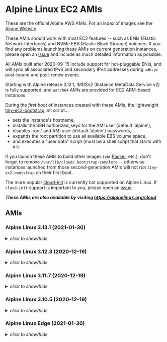 # Alpine Linux EC2 AMIs

These are the official Alpine AWS AMIs. For an index of images see the
[Alpine Website](https://alpinelinux.org/cloud/).

These AMIs should work with most EC2 features -- such as ENIs (Elastic Network
Interfaces) and NVMe EBS (Elastic Block Storage) volumes.  If you find any
problems launching these AMIs on current generation instances, please open an
[issue](https://github.com/mcrute/alpine-ec2-ami/issues) and include as much
detailed information as possible.

All AMIs built after 2020-09-15 include support for hot-pluggable ENIs, and will
sync all associated IPv6 and secondary IPv4 addresses during `udhcpc` post-bound
and post-renew events.

Starting with Alpine release 3.12.1, IMDSv2 (Instance MetaData Service v2) is
fully supported, and `aarch64` AMIs are provided for EC2 ARM-based instances.

During the *first boot* of instances created with these AMIs, the lightweight
[tiny-ec2-bootstrap](https://github.com/mcrute/tiny-ec2-bootstrap) init
script...
- sets the instance's hostname,
- installs the SSH authorized_keys for the AMI user (default 'alpine'),
- disables 'root' and AMI user (default 'alpine') passwords,
- expands the root partition to use all available EBS volume space,
- and executes a "user data" script (must be a shell script that starts with `#!`)

If you launch these AMIs to build other images (via [Packer](https://packer.io),
etc.), don't forget to remove `/var/lib/cloud/.bootstrap-complete` -- otherwise
instances launched from those second-generation AMIs will not run
`tiny-ec2-bootstrap` on their first boot.

The more popular [cloud-init](https://cloudinit.readthedocs.io/en/latest/) is
currently not supported on Alpine Linux.  If `cloud-init` support is important
to you, please open an [issue](https://github.com/mcrute/alpine-ec2-ami/issues).

***These AMIs are also available by visiting https://alpinelinux.org/cloud***

## AMIs

### Alpine Linux 3.13.1 (2021-01-30)
<details><summary><i>click to show/hide</i></summary><p>

| Region | alpine-ami-3.13.1-aarch64-r0 | alpine-ami-3.13.1-x86_64-r0 |
| ------ | --- | --- |
| af-south-1 | [ami-01ab6a756d0408d33](https://af-south-1.console.aws.amazon.com/ec2/home#Images:visibility=public-images;imageId=ami-01ab6a756d0408d33) ([launch](https://af-south-1.console.aws.amazon.com/ec2/home#launchAmi=ami-01ab6a756d0408d33)) | [ami-032b9b04f6ed1dc55](https://af-south-1.console.aws.amazon.com/ec2/home#Images:visibility=public-images;imageId=ami-032b9b04f6ed1dc55) ([launch](https://af-south-1.console.aws.amazon.com/ec2/home#launchAmi=ami-032b9b04f6ed1dc55)) |
| ap-east-1 | [ami-0e83973ccf9bfb82e](https://ap-east-1.console.aws.amazon.com/ec2/home#Images:visibility=public-images;imageId=ami-0e83973ccf9bfb82e) ([launch](https://ap-east-1.console.aws.amazon.com/ec2/home#launchAmi=ami-0e83973ccf9bfb82e)) | [ami-0eba760f357cf49cb](https://ap-east-1.console.aws.amazon.com/ec2/home#Images:visibility=public-images;imageId=ami-0eba760f357cf49cb) ([launch](https://ap-east-1.console.aws.amazon.com/ec2/home#launchAmi=ami-0eba760f357cf49cb)) |
| ap-northeast-1 | [ami-02042788e53a138a8](https://ap-northeast-1.console.aws.amazon.com/ec2/home#Images:visibility=public-images;imageId=ami-02042788e53a138a8) ([launch](https://ap-northeast-1.console.aws.amazon.com/ec2/home#launchAmi=ami-02042788e53a138a8)) | [ami-0c73a01e0a1e4dc5f](https://ap-northeast-1.console.aws.amazon.com/ec2/home#Images:visibility=public-images;imageId=ami-0c73a01e0a1e4dc5f) ([launch](https://ap-northeast-1.console.aws.amazon.com/ec2/home#launchAmi=ami-0c73a01e0a1e4dc5f)) |
| ap-northeast-2 | [ami-061152a5ffbdb1bba](https://ap-northeast-2.console.aws.amazon.com/ec2/home#Images:visibility=public-images;imageId=ami-061152a5ffbdb1bba) ([launch](https://ap-northeast-2.console.aws.amazon.com/ec2/home#launchAmi=ami-061152a5ffbdb1bba)) | [ami-0d7e9c9da66b0212c](https://ap-northeast-2.console.aws.amazon.com/ec2/home#Images:visibility=public-images;imageId=ami-0d7e9c9da66b0212c) ([launch](https://ap-northeast-2.console.aws.amazon.com/ec2/home#launchAmi=ami-0d7e9c9da66b0212c)) |
| ap-south-1 | [ami-079f494c27df9b22b](https://ap-south-1.console.aws.amazon.com/ec2/home#Images:visibility=public-images;imageId=ami-079f494c27df9b22b) ([launch](https://ap-south-1.console.aws.amazon.com/ec2/home#launchAmi=ami-079f494c27df9b22b)) | [ami-02af8b12bd1a7f528](https://ap-south-1.console.aws.amazon.com/ec2/home#Images:visibility=public-images;imageId=ami-02af8b12bd1a7f528) ([launch](https://ap-south-1.console.aws.amazon.com/ec2/home#launchAmi=ami-02af8b12bd1a7f528)) |
| ap-southeast-1 | [ami-05f62fb6ee08c4514](https://ap-southeast-1.console.aws.amazon.com/ec2/home#Images:visibility=public-images;imageId=ami-05f62fb6ee08c4514) ([launch](https://ap-southeast-1.console.aws.amazon.com/ec2/home#launchAmi=ami-05f62fb6ee08c4514)) | [ami-049ce80d284d85785](https://ap-southeast-1.console.aws.amazon.com/ec2/home#Images:visibility=public-images;imageId=ami-049ce80d284d85785) ([launch](https://ap-southeast-1.console.aws.amazon.com/ec2/home#launchAmi=ami-049ce80d284d85785)) |
| ap-southeast-2 | [ami-087f8254a00a973ae](https://ap-southeast-2.console.aws.amazon.com/ec2/home#Images:visibility=public-images;imageId=ami-087f8254a00a973ae) ([launch](https://ap-southeast-2.console.aws.amazon.com/ec2/home#launchAmi=ami-087f8254a00a973ae)) | [ami-06bc7f180be7dbb5d](https://ap-southeast-2.console.aws.amazon.com/ec2/home#Images:visibility=public-images;imageId=ami-06bc7f180be7dbb5d) ([launch](https://ap-southeast-2.console.aws.amazon.com/ec2/home#launchAmi=ami-06bc7f180be7dbb5d)) |
| ca-central-1 | [ami-071535ea72bf74f9a](https://ca-central-1.console.aws.amazon.com/ec2/home#Images:visibility=public-images;imageId=ami-071535ea72bf74f9a) ([launch](https://ca-central-1.console.aws.amazon.com/ec2/home#launchAmi=ami-071535ea72bf74f9a)) | [ami-0f14a433479baa552](https://ca-central-1.console.aws.amazon.com/ec2/home#Images:visibility=public-images;imageId=ami-0f14a433479baa552) ([launch](https://ca-central-1.console.aws.amazon.com/ec2/home#launchAmi=ami-0f14a433479baa552)) |
| eu-central-1 | [ami-0f18b001c15c5a435](https://eu-central-1.console.aws.amazon.com/ec2/home#Images:visibility=public-images;imageId=ami-0f18b001c15c5a435) ([launch](https://eu-central-1.console.aws.amazon.com/ec2/home#launchAmi=ami-0f18b001c15c5a435)) | [ami-0fca91b4d2142587c](https://eu-central-1.console.aws.amazon.com/ec2/home#Images:visibility=public-images;imageId=ami-0fca91b4d2142587c) ([launch](https://eu-central-1.console.aws.amazon.com/ec2/home#launchAmi=ami-0fca91b4d2142587c)) |
| eu-north-1 | [ami-0043b5129ae0461fc](https://eu-north-1.console.aws.amazon.com/ec2/home#Images:visibility=public-images;imageId=ami-0043b5129ae0461fc) ([launch](https://eu-north-1.console.aws.amazon.com/ec2/home#launchAmi=ami-0043b5129ae0461fc)) | [ami-08ce059d538f9f14c](https://eu-north-1.console.aws.amazon.com/ec2/home#Images:visibility=public-images;imageId=ami-08ce059d538f9f14c) ([launch](https://eu-north-1.console.aws.amazon.com/ec2/home#launchAmi=ami-08ce059d538f9f14c)) |
| eu-south-1 | [ami-0d6fe31535a21078f](https://eu-south-1.console.aws.amazon.com/ec2/home#Images:visibility=public-images;imageId=ami-0d6fe31535a21078f) ([launch](https://eu-south-1.console.aws.amazon.com/ec2/home#launchAmi=ami-0d6fe31535a21078f)) | [ami-0b892f78616f16676](https://eu-south-1.console.aws.amazon.com/ec2/home#Images:visibility=public-images;imageId=ami-0b892f78616f16676) ([launch](https://eu-south-1.console.aws.amazon.com/ec2/home#launchAmi=ami-0b892f78616f16676)) |
| eu-west-1 | [ami-09e7f2719e86dec49](https://eu-west-1.console.aws.amazon.com/ec2/home#Images:visibility=public-images;imageId=ami-09e7f2719e86dec49) ([launch](https://eu-west-1.console.aws.amazon.com/ec2/home#launchAmi=ami-09e7f2719e86dec49)) | [ami-067316662464af0b0](https://eu-west-1.console.aws.amazon.com/ec2/home#Images:visibility=public-images;imageId=ami-067316662464af0b0) ([launch](https://eu-west-1.console.aws.amazon.com/ec2/home#launchAmi=ami-067316662464af0b0)) |
| eu-west-2 | [ami-0bd019b06c0a54848](https://eu-west-2.console.aws.amazon.com/ec2/home#Images:visibility=public-images;imageId=ami-0bd019b06c0a54848) ([launch](https://eu-west-2.console.aws.amazon.com/ec2/home#launchAmi=ami-0bd019b06c0a54848)) | [ami-0ed088a19fe4ce2bf](https://eu-west-2.console.aws.amazon.com/ec2/home#Images:visibility=public-images;imageId=ami-0ed088a19fe4ce2bf) ([launch](https://eu-west-2.console.aws.amazon.com/ec2/home#launchAmi=ami-0ed088a19fe4ce2bf)) |
| eu-west-3 | [ami-06dff6987a5ae2421](https://eu-west-3.console.aws.amazon.com/ec2/home#Images:visibility=public-images;imageId=ami-06dff6987a5ae2421) ([launch](https://eu-west-3.console.aws.amazon.com/ec2/home#launchAmi=ami-06dff6987a5ae2421)) | [ami-0707bfbaba3d516a7](https://eu-west-3.console.aws.amazon.com/ec2/home#Images:visibility=public-images;imageId=ami-0707bfbaba3d516a7) ([launch](https://eu-west-3.console.aws.amazon.com/ec2/home#launchAmi=ami-0707bfbaba3d516a7)) |
| me-south-1 | [ami-0cbc8b60bcdc562a3](https://me-south-1.console.aws.amazon.com/ec2/home#Images:visibility=public-images;imageId=ami-0cbc8b60bcdc562a3) ([launch](https://me-south-1.console.aws.amazon.com/ec2/home#launchAmi=ami-0cbc8b60bcdc562a3)) | [ami-08b0c93d76bf80c57](https://me-south-1.console.aws.amazon.com/ec2/home#Images:visibility=public-images;imageId=ami-08b0c93d76bf80c57) ([launch](https://me-south-1.console.aws.amazon.com/ec2/home#launchAmi=ami-08b0c93d76bf80c57)) |
| sa-east-1 | [ami-07710c710c595ae10](https://sa-east-1.console.aws.amazon.com/ec2/home#Images:visibility=public-images;imageId=ami-07710c710c595ae10) ([launch](https://sa-east-1.console.aws.amazon.com/ec2/home#launchAmi=ami-07710c710c595ae10)) | [ami-03dfdfee51c668577](https://sa-east-1.console.aws.amazon.com/ec2/home#Images:visibility=public-images;imageId=ami-03dfdfee51c668577) ([launch](https://sa-east-1.console.aws.amazon.com/ec2/home#launchAmi=ami-03dfdfee51c668577)) |
| us-east-1 | [ami-010d3cd2fdc72e8fb](https://us-east-1.console.aws.amazon.com/ec2/home#Images:visibility=public-images;imageId=ami-010d3cd2fdc72e8fb) ([launch](https://us-east-1.console.aws.amazon.com/ec2/home#launchAmi=ami-010d3cd2fdc72e8fb)) | [ami-01ee36d39b39d22fd](https://us-east-1.console.aws.amazon.com/ec2/home#Images:visibility=public-images;imageId=ami-01ee36d39b39d22fd) ([launch](https://us-east-1.console.aws.amazon.com/ec2/home#launchAmi=ami-01ee36d39b39d22fd)) |
| us-east-2 | [ami-0e563c4df291290a5](https://us-east-2.console.aws.amazon.com/ec2/home#Images:visibility=public-images;imageId=ami-0e563c4df291290a5) ([launch](https://us-east-2.console.aws.amazon.com/ec2/home#launchAmi=ami-0e563c4df291290a5)) | [ami-0662e20e209a75749](https://us-east-2.console.aws.amazon.com/ec2/home#Images:visibility=public-images;imageId=ami-0662e20e209a75749) ([launch](https://us-east-2.console.aws.amazon.com/ec2/home#launchAmi=ami-0662e20e209a75749)) |
| us-west-1 | [ami-064e9f74440f6ebdd](https://us-west-1.console.aws.amazon.com/ec2/home#Images:visibility=public-images;imageId=ami-064e9f74440f6ebdd) ([launch](https://us-west-1.console.aws.amazon.com/ec2/home#launchAmi=ami-064e9f74440f6ebdd)) | [ami-00916d9752b7757ed](https://us-west-1.console.aws.amazon.com/ec2/home#Images:visibility=public-images;imageId=ami-00916d9752b7757ed) ([launch](https://us-west-1.console.aws.amazon.com/ec2/home#launchAmi=ami-00916d9752b7757ed)) |
| us-west-2 | [ami-0d56a416ca044ea5f](https://us-west-2.console.aws.amazon.com/ec2/home#Images:visibility=public-images;imageId=ami-0d56a416ca044ea5f) ([launch](https://us-west-2.console.aws.amazon.com/ec2/home#launchAmi=ami-0d56a416ca044ea5f)) | [ami-088d85fced072a98b](https://us-west-2.console.aws.amazon.com/ec2/home#Images:visibility=public-images;imageId=ami-088d85fced072a98b) ([launch](https://us-west-2.console.aws.amazon.com/ec2/home#launchAmi=ami-088d85fced072a98b)) |

</p></details>

### Alpine Linux 3.12.3 (2020-12-19)
<details><summary><i>click to show/hide</i></summary><p>

| Region | alpine-ami-3.12.3-aarch64-r0 | alpine-ami-3.12.3-x86_64-r0 |
| ------ | --- | --- |
| af-south-1 | [ami-025ddc2e2931d0bf2](https://af-south-1.console.aws.amazon.com/ec2/home#Images:visibility=public-images;imageId=ami-025ddc2e2931d0bf2) ([launch](https://af-south-1.console.aws.amazon.com/ec2/home#launchAmi=ami-025ddc2e2931d0bf2)) | [ami-06d5540221d65ca01](https://af-south-1.console.aws.amazon.com/ec2/home#Images:visibility=public-images;imageId=ami-06d5540221d65ca01) ([launch](https://af-south-1.console.aws.amazon.com/ec2/home#launchAmi=ami-06d5540221d65ca01)) |
| ap-east-1 | [ami-023ba7dde5800c5b5](https://ap-east-1.console.aws.amazon.com/ec2/home#Images:visibility=public-images;imageId=ami-023ba7dde5800c5b5) ([launch](https://ap-east-1.console.aws.amazon.com/ec2/home#launchAmi=ami-023ba7dde5800c5b5)) | [ami-02c576f223356bf34](https://ap-east-1.console.aws.amazon.com/ec2/home#Images:visibility=public-images;imageId=ami-02c576f223356bf34) ([launch](https://ap-east-1.console.aws.amazon.com/ec2/home#launchAmi=ami-02c576f223356bf34)) |
| ap-northeast-1 | [ami-010debbee0fe7fbcb](https://ap-northeast-1.console.aws.amazon.com/ec2/home#Images:visibility=public-images;imageId=ami-010debbee0fe7fbcb) ([launch](https://ap-northeast-1.console.aws.amazon.com/ec2/home#launchAmi=ami-010debbee0fe7fbcb)) | [ami-0250e4a691729357a](https://ap-northeast-1.console.aws.amazon.com/ec2/home#Images:visibility=public-images;imageId=ami-0250e4a691729357a) ([launch](https://ap-northeast-1.console.aws.amazon.com/ec2/home#launchAmi=ami-0250e4a691729357a)) |
| ap-northeast-2 | [ami-09702b3f22e8616c8](https://ap-northeast-2.console.aws.amazon.com/ec2/home#Images:visibility=public-images;imageId=ami-09702b3f22e8616c8) ([launch](https://ap-northeast-2.console.aws.amazon.com/ec2/home#launchAmi=ami-09702b3f22e8616c8)) | [ami-0cfb5eabfb58d5f72](https://ap-northeast-2.console.aws.amazon.com/ec2/home#Images:visibility=public-images;imageId=ami-0cfb5eabfb58d5f72) ([launch](https://ap-northeast-2.console.aws.amazon.com/ec2/home#launchAmi=ami-0cfb5eabfb58d5f72)) |
| ap-south-1 | [ami-00de8b114b35175e6](https://ap-south-1.console.aws.amazon.com/ec2/home#Images:visibility=public-images;imageId=ami-00de8b114b35175e6) ([launch](https://ap-south-1.console.aws.amazon.com/ec2/home#launchAmi=ami-00de8b114b35175e6)) | [ami-023fe0b4c4dc73f8c](https://ap-south-1.console.aws.amazon.com/ec2/home#Images:visibility=public-images;imageId=ami-023fe0b4c4dc73f8c) ([launch](https://ap-south-1.console.aws.amazon.com/ec2/home#launchAmi=ami-023fe0b4c4dc73f8c)) |
| ap-southeast-1 | [ami-0e3ff62bec8a2f949](https://ap-southeast-1.console.aws.amazon.com/ec2/home#Images:visibility=public-images;imageId=ami-0e3ff62bec8a2f949) ([launch](https://ap-southeast-1.console.aws.amazon.com/ec2/home#launchAmi=ami-0e3ff62bec8a2f949)) | [ami-0f06993534aec820f](https://ap-southeast-1.console.aws.amazon.com/ec2/home#Images:visibility=public-images;imageId=ami-0f06993534aec820f) ([launch](https://ap-southeast-1.console.aws.amazon.com/ec2/home#launchAmi=ami-0f06993534aec820f)) |
| ap-southeast-2 | [ami-077f7467876246e89](https://ap-southeast-2.console.aws.amazon.com/ec2/home#Images:visibility=public-images;imageId=ami-077f7467876246e89) ([launch](https://ap-southeast-2.console.aws.amazon.com/ec2/home#launchAmi=ami-077f7467876246e89)) | [ami-0f66203a3a619f732](https://ap-southeast-2.console.aws.amazon.com/ec2/home#Images:visibility=public-images;imageId=ami-0f66203a3a619f732) ([launch](https://ap-southeast-2.console.aws.amazon.com/ec2/home#launchAmi=ami-0f66203a3a619f732)) |
| ca-central-1 | [ami-0a1a8875a6a460565](https://ca-central-1.console.aws.amazon.com/ec2/home#Images:visibility=public-images;imageId=ami-0a1a8875a6a460565) ([launch](https://ca-central-1.console.aws.amazon.com/ec2/home#launchAmi=ami-0a1a8875a6a460565)) | [ami-0a5084eac39a18d31](https://ca-central-1.console.aws.amazon.com/ec2/home#Images:visibility=public-images;imageId=ami-0a5084eac39a18d31) ([launch](https://ca-central-1.console.aws.amazon.com/ec2/home#launchAmi=ami-0a5084eac39a18d31)) |
| eu-central-1 | [ami-00e9dcc013b89ec7b](https://eu-central-1.console.aws.amazon.com/ec2/home#Images:visibility=public-images;imageId=ami-00e9dcc013b89ec7b) ([launch](https://eu-central-1.console.aws.amazon.com/ec2/home#launchAmi=ami-00e9dcc013b89ec7b)) | [ami-06a298dc479cf2a73](https://eu-central-1.console.aws.amazon.com/ec2/home#Images:visibility=public-images;imageId=ami-06a298dc479cf2a73) ([launch](https://eu-central-1.console.aws.amazon.com/ec2/home#launchAmi=ami-06a298dc479cf2a73)) |
| eu-north-1 | [ami-0e3ad874b66b72f5b](https://eu-north-1.console.aws.amazon.com/ec2/home#Images:visibility=public-images;imageId=ami-0e3ad874b66b72f5b) ([launch](https://eu-north-1.console.aws.amazon.com/ec2/home#launchAmi=ami-0e3ad874b66b72f5b)) | [ami-051fcf0312ac02b05](https://eu-north-1.console.aws.amazon.com/ec2/home#Images:visibility=public-images;imageId=ami-051fcf0312ac02b05) ([launch](https://eu-north-1.console.aws.amazon.com/ec2/home#launchAmi=ami-051fcf0312ac02b05)) |
| eu-south-1 | [ami-084274896601da8f5](https://eu-south-1.console.aws.amazon.com/ec2/home#Images:visibility=public-images;imageId=ami-084274896601da8f5) ([launch](https://eu-south-1.console.aws.amazon.com/ec2/home#launchAmi=ami-084274896601da8f5)) | [ami-06b311d896c16a3a2](https://eu-south-1.console.aws.amazon.com/ec2/home#Images:visibility=public-images;imageId=ami-06b311d896c16a3a2) ([launch](https://eu-south-1.console.aws.amazon.com/ec2/home#launchAmi=ami-06b311d896c16a3a2)) |
| eu-west-1 | [ami-055f823d50dc901c0](https://eu-west-1.console.aws.amazon.com/ec2/home#Images:visibility=public-images;imageId=ami-055f823d50dc901c0) ([launch](https://eu-west-1.console.aws.amazon.com/ec2/home#launchAmi=ami-055f823d50dc901c0)) | [ami-0846229ad28aefe20](https://eu-west-1.console.aws.amazon.com/ec2/home#Images:visibility=public-images;imageId=ami-0846229ad28aefe20) ([launch](https://eu-west-1.console.aws.amazon.com/ec2/home#launchAmi=ami-0846229ad28aefe20)) |
| eu-west-2 | [ami-08b76009eb990b44a](https://eu-west-2.console.aws.amazon.com/ec2/home#Images:visibility=public-images;imageId=ami-08b76009eb990b44a) ([launch](https://eu-west-2.console.aws.amazon.com/ec2/home#launchAmi=ami-08b76009eb990b44a)) | [ami-01282190055d34e3e](https://eu-west-2.console.aws.amazon.com/ec2/home#Images:visibility=public-images;imageId=ami-01282190055d34e3e) ([launch](https://eu-west-2.console.aws.amazon.com/ec2/home#launchAmi=ami-01282190055d34e3e)) |
| eu-west-3 | [ami-0d3cfa58b050f7090](https://eu-west-3.console.aws.amazon.com/ec2/home#Images:visibility=public-images;imageId=ami-0d3cfa58b050f7090) ([launch](https://eu-west-3.console.aws.amazon.com/ec2/home#launchAmi=ami-0d3cfa58b050f7090)) | [ami-0fa68ac5365833d75](https://eu-west-3.console.aws.amazon.com/ec2/home#Images:visibility=public-images;imageId=ami-0fa68ac5365833d75) ([launch](https://eu-west-3.console.aws.amazon.com/ec2/home#launchAmi=ami-0fa68ac5365833d75)) |
| me-south-1 | [ami-05a9eaed7e7f67c95](https://me-south-1.console.aws.amazon.com/ec2/home#Images:visibility=public-images;imageId=ami-05a9eaed7e7f67c95) ([launch](https://me-south-1.console.aws.amazon.com/ec2/home#launchAmi=ami-05a9eaed7e7f67c95)) | [ami-0bee0f3b523892c11](https://me-south-1.console.aws.amazon.com/ec2/home#Images:visibility=public-images;imageId=ami-0bee0f3b523892c11) ([launch](https://me-south-1.console.aws.amazon.com/ec2/home#launchAmi=ami-0bee0f3b523892c11)) |
| sa-east-1 | [ami-00890e1d93b0d2750](https://sa-east-1.console.aws.amazon.com/ec2/home#Images:visibility=public-images;imageId=ami-00890e1d93b0d2750) ([launch](https://sa-east-1.console.aws.amazon.com/ec2/home#launchAmi=ami-00890e1d93b0d2750)) | [ami-0af3d5295dfa78f9a](https://sa-east-1.console.aws.amazon.com/ec2/home#Images:visibility=public-images;imageId=ami-0af3d5295dfa78f9a) ([launch](https://sa-east-1.console.aws.amazon.com/ec2/home#launchAmi=ami-0af3d5295dfa78f9a)) |
| us-east-1 | [ami-044f158b810baa6d4](https://us-east-1.console.aws.amazon.com/ec2/home#Images:visibility=public-images;imageId=ami-044f158b810baa6d4) ([launch](https://us-east-1.console.aws.amazon.com/ec2/home#launchAmi=ami-044f158b810baa6d4)) | [ami-098a996634a88542f](https://us-east-1.console.aws.amazon.com/ec2/home#Images:visibility=public-images;imageId=ami-098a996634a88542f) ([launch](https://us-east-1.console.aws.amazon.com/ec2/home#launchAmi=ami-098a996634a88542f)) |
| us-east-2 | [ami-0973e3c7bc90a4801](https://us-east-2.console.aws.amazon.com/ec2/home#Images:visibility=public-images;imageId=ami-0973e3c7bc90a4801) ([launch](https://us-east-2.console.aws.amazon.com/ec2/home#launchAmi=ami-0973e3c7bc90a4801)) | [ami-07012d290ef9c028e](https://us-east-2.console.aws.amazon.com/ec2/home#Images:visibility=public-images;imageId=ami-07012d290ef9c028e) ([launch](https://us-east-2.console.aws.amazon.com/ec2/home#launchAmi=ami-07012d290ef9c028e)) |
| us-west-1 | [ami-01834462564dfb367](https://us-west-1.console.aws.amazon.com/ec2/home#Images:visibility=public-images;imageId=ami-01834462564dfb367) ([launch](https://us-west-1.console.aws.amazon.com/ec2/home#launchAmi=ami-01834462564dfb367)) | [ami-0570d3bcb39152bb8](https://us-west-1.console.aws.amazon.com/ec2/home#Images:visibility=public-images;imageId=ami-0570d3bcb39152bb8) ([launch](https://us-west-1.console.aws.amazon.com/ec2/home#launchAmi=ami-0570d3bcb39152bb8)) |
| us-west-2 | [ami-0bedcc0226437e2e0](https://us-west-2.console.aws.amazon.com/ec2/home#Images:visibility=public-images;imageId=ami-0bedcc0226437e2e0) ([launch](https://us-west-2.console.aws.amazon.com/ec2/home#launchAmi=ami-0bedcc0226437e2e0)) | [ami-009f13dc01dec6a56](https://us-west-2.console.aws.amazon.com/ec2/home#Images:visibility=public-images;imageId=ami-009f13dc01dec6a56) ([launch](https://us-west-2.console.aws.amazon.com/ec2/home#launchAmi=ami-009f13dc01dec6a56)) |

</p></details>

### Alpine Linux 3.11.7 (2020-12-19)
<details><summary><i>click to show/hide</i></summary><p>

| Region | alpine-ami-3.11.7-x86_64-r0 |
| ------ | --- |
| af-south-1 | [ami-05cf48a10f6002168](https://af-south-1.console.aws.amazon.com/ec2/home#Images:visibility=public-images;imageId=ami-05cf48a10f6002168) ([launch](https://af-south-1.console.aws.amazon.com/ec2/home#launchAmi=ami-05cf48a10f6002168)) |
| ap-east-1 | [ami-096def05737bb9fa5](https://ap-east-1.console.aws.amazon.com/ec2/home#Images:visibility=public-images;imageId=ami-096def05737bb9fa5) ([launch](https://ap-east-1.console.aws.amazon.com/ec2/home#launchAmi=ami-096def05737bb9fa5)) |
| ap-northeast-1 | [ami-0dc80e3c7e0aedb4e](https://ap-northeast-1.console.aws.amazon.com/ec2/home#Images:visibility=public-images;imageId=ami-0dc80e3c7e0aedb4e) ([launch](https://ap-northeast-1.console.aws.amazon.com/ec2/home#launchAmi=ami-0dc80e3c7e0aedb4e)) |
| ap-northeast-2 | [ami-09346dc8fc008c9f3](https://ap-northeast-2.console.aws.amazon.com/ec2/home#Images:visibility=public-images;imageId=ami-09346dc8fc008c9f3) ([launch](https://ap-northeast-2.console.aws.amazon.com/ec2/home#launchAmi=ami-09346dc8fc008c9f3)) |
| ap-south-1 | [ami-050c579c7459a48c2](https://ap-south-1.console.aws.amazon.com/ec2/home#Images:visibility=public-images;imageId=ami-050c579c7459a48c2) ([launch](https://ap-south-1.console.aws.amazon.com/ec2/home#launchAmi=ami-050c579c7459a48c2)) |
| ap-southeast-1 | [ami-02d1e1bf59cca56f6](https://ap-southeast-1.console.aws.amazon.com/ec2/home#Images:visibility=public-images;imageId=ami-02d1e1bf59cca56f6) ([launch](https://ap-southeast-1.console.aws.amazon.com/ec2/home#launchAmi=ami-02d1e1bf59cca56f6)) |
| ap-southeast-2 | [ami-055e9bb961d28d69d](https://ap-southeast-2.console.aws.amazon.com/ec2/home#Images:visibility=public-images;imageId=ami-055e9bb961d28d69d) ([launch](https://ap-southeast-2.console.aws.amazon.com/ec2/home#launchAmi=ami-055e9bb961d28d69d)) |
| ca-central-1 | [ami-0af7eccbeacce0f05](https://ca-central-1.console.aws.amazon.com/ec2/home#Images:visibility=public-images;imageId=ami-0af7eccbeacce0f05) ([launch](https://ca-central-1.console.aws.amazon.com/ec2/home#launchAmi=ami-0af7eccbeacce0f05)) |
| eu-central-1 | [ami-05794ddba50a9a744](https://eu-central-1.console.aws.amazon.com/ec2/home#Images:visibility=public-images;imageId=ami-05794ddba50a9a744) ([launch](https://eu-central-1.console.aws.amazon.com/ec2/home#launchAmi=ami-05794ddba50a9a744)) |
| eu-north-1 | [ami-05b0683850b38c6d5](https://eu-north-1.console.aws.amazon.com/ec2/home#Images:visibility=public-images;imageId=ami-05b0683850b38c6d5) ([launch](https://eu-north-1.console.aws.amazon.com/ec2/home#launchAmi=ami-05b0683850b38c6d5)) |
| eu-south-1 | [ami-0642f11c989872666](https://eu-south-1.console.aws.amazon.com/ec2/home#Images:visibility=public-images;imageId=ami-0642f11c989872666) ([launch](https://eu-south-1.console.aws.amazon.com/ec2/home#launchAmi=ami-0642f11c989872666)) |
| eu-west-1 | [ami-0956524d21583a27a](https://eu-west-1.console.aws.amazon.com/ec2/home#Images:visibility=public-images;imageId=ami-0956524d21583a27a) ([launch](https://eu-west-1.console.aws.amazon.com/ec2/home#launchAmi=ami-0956524d21583a27a)) |
| eu-west-2 | [ami-07e738b263969a042](https://eu-west-2.console.aws.amazon.com/ec2/home#Images:visibility=public-images;imageId=ami-07e738b263969a042) ([launch](https://eu-west-2.console.aws.amazon.com/ec2/home#launchAmi=ami-07e738b263969a042)) |
| eu-west-3 | [ami-07e0f0262ff7b7da9](https://eu-west-3.console.aws.amazon.com/ec2/home#Images:visibility=public-images;imageId=ami-07e0f0262ff7b7da9) ([launch](https://eu-west-3.console.aws.amazon.com/ec2/home#launchAmi=ami-07e0f0262ff7b7da9)) |
| me-south-1 | [ami-0d033bc51aa9fc3c6](https://me-south-1.console.aws.amazon.com/ec2/home#Images:visibility=public-images;imageId=ami-0d033bc51aa9fc3c6) ([launch](https://me-south-1.console.aws.amazon.com/ec2/home#launchAmi=ami-0d033bc51aa9fc3c6)) |
| sa-east-1 | [ami-07ec4797792079c72](https://sa-east-1.console.aws.amazon.com/ec2/home#Images:visibility=public-images;imageId=ami-07ec4797792079c72) ([launch](https://sa-east-1.console.aws.amazon.com/ec2/home#launchAmi=ami-07ec4797792079c72)) |
| us-east-1 | [ami-0f5a58345290f20fe](https://us-east-1.console.aws.amazon.com/ec2/home#Images:visibility=public-images;imageId=ami-0f5a58345290f20fe) ([launch](https://us-east-1.console.aws.amazon.com/ec2/home#launchAmi=ami-0f5a58345290f20fe)) |
| us-east-2 | [ami-089db2524f896109e](https://us-east-2.console.aws.amazon.com/ec2/home#Images:visibility=public-images;imageId=ami-089db2524f896109e) ([launch](https://us-east-2.console.aws.amazon.com/ec2/home#launchAmi=ami-089db2524f896109e)) |
| us-west-1 | [ami-0a0564916b7d4a510](https://us-west-1.console.aws.amazon.com/ec2/home#Images:visibility=public-images;imageId=ami-0a0564916b7d4a510) ([launch](https://us-west-1.console.aws.amazon.com/ec2/home#launchAmi=ami-0a0564916b7d4a510)) |
| us-west-2 | [ami-0b9f7e5619a03a0ea](https://us-west-2.console.aws.amazon.com/ec2/home#Images:visibility=public-images;imageId=ami-0b9f7e5619a03a0ea) ([launch](https://us-west-2.console.aws.amazon.com/ec2/home#launchAmi=ami-0b9f7e5619a03a0ea)) |

</p></details>

### Alpine Linux 3.10.5 (2020-12-19)
<details><summary><i>click to show/hide</i></summary><p>

| Region | alpine-ami-3.10.5-x86_64-r1 |
| ------ | --- |
| af-south-1 | [ami-0f04d696b9bb2a043](https://af-south-1.console.aws.amazon.com/ec2/home#Images:visibility=public-images;imageId=ami-0f04d696b9bb2a043) ([launch](https://af-south-1.console.aws.amazon.com/ec2/home#launchAmi=ami-0f04d696b9bb2a043)) |
| ap-east-1 | [ami-0392cbf555ce3a146](https://ap-east-1.console.aws.amazon.com/ec2/home#Images:visibility=public-images;imageId=ami-0392cbf555ce3a146) ([launch](https://ap-east-1.console.aws.amazon.com/ec2/home#launchAmi=ami-0392cbf555ce3a146)) |
| ap-northeast-1 | [ami-095d84c90b5d8aeee](https://ap-northeast-1.console.aws.amazon.com/ec2/home#Images:visibility=public-images;imageId=ami-095d84c90b5d8aeee) ([launch](https://ap-northeast-1.console.aws.amazon.com/ec2/home#launchAmi=ami-095d84c90b5d8aeee)) |
| ap-northeast-2 | [ami-0f6d55079fee59400](https://ap-northeast-2.console.aws.amazon.com/ec2/home#Images:visibility=public-images;imageId=ami-0f6d55079fee59400) ([launch](https://ap-northeast-2.console.aws.amazon.com/ec2/home#launchAmi=ami-0f6d55079fee59400)) |
| ap-south-1 | [ami-07e6e99350bef94dd](https://ap-south-1.console.aws.amazon.com/ec2/home#Images:visibility=public-images;imageId=ami-07e6e99350bef94dd) ([launch](https://ap-south-1.console.aws.amazon.com/ec2/home#launchAmi=ami-07e6e99350bef94dd)) |
| ap-southeast-1 | [ami-0f784485a4589cf66](https://ap-southeast-1.console.aws.amazon.com/ec2/home#Images:visibility=public-images;imageId=ami-0f784485a4589cf66) ([launch](https://ap-southeast-1.console.aws.amazon.com/ec2/home#launchAmi=ami-0f784485a4589cf66)) |
| ap-southeast-2 | [ami-0886f3fffb96b61ba](https://ap-southeast-2.console.aws.amazon.com/ec2/home#Images:visibility=public-images;imageId=ami-0886f3fffb96b61ba) ([launch](https://ap-southeast-2.console.aws.amazon.com/ec2/home#launchAmi=ami-0886f3fffb96b61ba)) |
| ca-central-1 | [ami-078f16db0a269ea93](https://ca-central-1.console.aws.amazon.com/ec2/home#Images:visibility=public-images;imageId=ami-078f16db0a269ea93) ([launch](https://ca-central-1.console.aws.amazon.com/ec2/home#launchAmi=ami-078f16db0a269ea93)) |
| eu-central-1 | [ami-0380ce28ef629d90d](https://eu-central-1.console.aws.amazon.com/ec2/home#Images:visibility=public-images;imageId=ami-0380ce28ef629d90d) ([launch](https://eu-central-1.console.aws.amazon.com/ec2/home#launchAmi=ami-0380ce28ef629d90d)) |
| eu-north-1 | [ami-00b16b9ae0a30f956](https://eu-north-1.console.aws.amazon.com/ec2/home#Images:visibility=public-images;imageId=ami-00b16b9ae0a30f956) ([launch](https://eu-north-1.console.aws.amazon.com/ec2/home#launchAmi=ami-00b16b9ae0a30f956)) |
| eu-south-1 | [ami-0d6b6ed478eac773c](https://eu-south-1.console.aws.amazon.com/ec2/home#Images:visibility=public-images;imageId=ami-0d6b6ed478eac773c) ([launch](https://eu-south-1.console.aws.amazon.com/ec2/home#launchAmi=ami-0d6b6ed478eac773c)) |
| eu-west-1 | [ami-04b775d6fe1735210](https://eu-west-1.console.aws.amazon.com/ec2/home#Images:visibility=public-images;imageId=ami-04b775d6fe1735210) ([launch](https://eu-west-1.console.aws.amazon.com/ec2/home#launchAmi=ami-04b775d6fe1735210)) |
| eu-west-2 | [ami-014e97d83f67eaa97](https://eu-west-2.console.aws.amazon.com/ec2/home#Images:visibility=public-images;imageId=ami-014e97d83f67eaa97) ([launch](https://eu-west-2.console.aws.amazon.com/ec2/home#launchAmi=ami-014e97d83f67eaa97)) |
| eu-west-3 | [ami-0288c23df586bd137](https://eu-west-3.console.aws.amazon.com/ec2/home#Images:visibility=public-images;imageId=ami-0288c23df586bd137) ([launch](https://eu-west-3.console.aws.amazon.com/ec2/home#launchAmi=ami-0288c23df586bd137)) |
| me-south-1 | [ami-0f2301c3be4340833](https://me-south-1.console.aws.amazon.com/ec2/home#Images:visibility=public-images;imageId=ami-0f2301c3be4340833) ([launch](https://me-south-1.console.aws.amazon.com/ec2/home#launchAmi=ami-0f2301c3be4340833)) |
| sa-east-1 | [ami-0a431dbfae17074be](https://sa-east-1.console.aws.amazon.com/ec2/home#Images:visibility=public-images;imageId=ami-0a431dbfae17074be) ([launch](https://sa-east-1.console.aws.amazon.com/ec2/home#launchAmi=ami-0a431dbfae17074be)) |
| us-east-1 | [ami-0ad73f561b0d903fa](https://us-east-1.console.aws.amazon.com/ec2/home#Images:visibility=public-images;imageId=ami-0ad73f561b0d903fa) ([launch](https://us-east-1.console.aws.amazon.com/ec2/home#launchAmi=ami-0ad73f561b0d903fa)) |
| us-east-2 | [ami-0c15ef6ad3bdb364d](https://us-east-2.console.aws.amazon.com/ec2/home#Images:visibility=public-images;imageId=ami-0c15ef6ad3bdb364d) ([launch](https://us-east-2.console.aws.amazon.com/ec2/home#launchAmi=ami-0c15ef6ad3bdb364d)) |
| us-west-1 | [ami-0f06f7abd4a2481fc](https://us-west-1.console.aws.amazon.com/ec2/home#Images:visibility=public-images;imageId=ami-0f06f7abd4a2481fc) ([launch](https://us-west-1.console.aws.amazon.com/ec2/home#launchAmi=ami-0f06f7abd4a2481fc)) |
| us-west-2 | [ami-0605acecb09204ae6](https://us-west-2.console.aws.amazon.com/ec2/home#Images:visibility=public-images;imageId=ami-0605acecb09204ae6) ([launch](https://us-west-2.console.aws.amazon.com/ec2/home#launchAmi=ami-0605acecb09204ae6)) |

</p></details>

### Alpine Linux Edge (2021-01-30)
<details><summary><i>click to show/hide</i></summary><p>

| Region | alpine-ami-edge-aarch64-20210130024453 | alpine-ami-edge-x86_64-20210130024453 |
| ------ | --- | --- |
| af-south-1 | [ami-04fad639514e6da51](https://af-south-1.console.aws.amazon.com/ec2/home#Images:visibility=public-images;imageId=ami-04fad639514e6da51) ([launch](https://af-south-1.console.aws.amazon.com/ec2/home#launchAmi=ami-04fad639514e6da51)) | [ami-09de13c92f7200a7f](https://af-south-1.console.aws.amazon.com/ec2/home#Images:visibility=public-images;imageId=ami-09de13c92f7200a7f) ([launch](https://af-south-1.console.aws.amazon.com/ec2/home#launchAmi=ami-09de13c92f7200a7f)) |
| ap-east-1 | [ami-05be38d40ef502de6](https://ap-east-1.console.aws.amazon.com/ec2/home#Images:visibility=public-images;imageId=ami-05be38d40ef502de6) ([launch](https://ap-east-1.console.aws.amazon.com/ec2/home#launchAmi=ami-05be38d40ef502de6)) | [ami-016097e28007acee3](https://ap-east-1.console.aws.amazon.com/ec2/home#Images:visibility=public-images;imageId=ami-016097e28007acee3) ([launch](https://ap-east-1.console.aws.amazon.com/ec2/home#launchAmi=ami-016097e28007acee3)) |
| ap-northeast-1 | [ami-0bac3967629de4168](https://ap-northeast-1.console.aws.amazon.com/ec2/home#Images:visibility=public-images;imageId=ami-0bac3967629de4168) ([launch](https://ap-northeast-1.console.aws.amazon.com/ec2/home#launchAmi=ami-0bac3967629de4168)) | [ami-015f46cf95ca6b1da](https://ap-northeast-1.console.aws.amazon.com/ec2/home#Images:visibility=public-images;imageId=ami-015f46cf95ca6b1da) ([launch](https://ap-northeast-1.console.aws.amazon.com/ec2/home#launchAmi=ami-015f46cf95ca6b1da)) |
| ap-northeast-2 | [ami-03ba91c7fb32d8804](https://ap-northeast-2.console.aws.amazon.com/ec2/home#Images:visibility=public-images;imageId=ami-03ba91c7fb32d8804) ([launch](https://ap-northeast-2.console.aws.amazon.com/ec2/home#launchAmi=ami-03ba91c7fb32d8804)) | [ami-08320354558e203ae](https://ap-northeast-2.console.aws.amazon.com/ec2/home#Images:visibility=public-images;imageId=ami-08320354558e203ae) ([launch](https://ap-northeast-2.console.aws.amazon.com/ec2/home#launchAmi=ami-08320354558e203ae)) |
| ap-south-1 | [ami-02b55f202b8e9c5f7](https://ap-south-1.console.aws.amazon.com/ec2/home#Images:visibility=public-images;imageId=ami-02b55f202b8e9c5f7) ([launch](https://ap-south-1.console.aws.amazon.com/ec2/home#launchAmi=ami-02b55f202b8e9c5f7)) | [ami-0cb7c370310ffc651](https://ap-south-1.console.aws.amazon.com/ec2/home#Images:visibility=public-images;imageId=ami-0cb7c370310ffc651) ([launch](https://ap-south-1.console.aws.amazon.com/ec2/home#launchAmi=ami-0cb7c370310ffc651)) |
| ap-southeast-1 | [ami-0a7a705569d9b8b5c](https://ap-southeast-1.console.aws.amazon.com/ec2/home#Images:visibility=public-images;imageId=ami-0a7a705569d9b8b5c) ([launch](https://ap-southeast-1.console.aws.amazon.com/ec2/home#launchAmi=ami-0a7a705569d9b8b5c)) | [ami-0ee88c7d13ebfd58c](https://ap-southeast-1.console.aws.amazon.com/ec2/home#Images:visibility=public-images;imageId=ami-0ee88c7d13ebfd58c) ([launch](https://ap-southeast-1.console.aws.amazon.com/ec2/home#launchAmi=ami-0ee88c7d13ebfd58c)) |
| ap-southeast-2 | [ami-03144ebbb2e4c7cb3](https://ap-southeast-2.console.aws.amazon.com/ec2/home#Images:visibility=public-images;imageId=ami-03144ebbb2e4c7cb3) ([launch](https://ap-southeast-2.console.aws.amazon.com/ec2/home#launchAmi=ami-03144ebbb2e4c7cb3)) | [ami-0be19d226a286582f](https://ap-southeast-2.console.aws.amazon.com/ec2/home#Images:visibility=public-images;imageId=ami-0be19d226a286582f) ([launch](https://ap-southeast-2.console.aws.amazon.com/ec2/home#launchAmi=ami-0be19d226a286582f)) |
| ca-central-1 | [ami-0c08685b1c85399ce](https://ca-central-1.console.aws.amazon.com/ec2/home#Images:visibility=public-images;imageId=ami-0c08685b1c85399ce) ([launch](https://ca-central-1.console.aws.amazon.com/ec2/home#launchAmi=ami-0c08685b1c85399ce)) | [ami-0eba81d9864af20cd](https://ca-central-1.console.aws.amazon.com/ec2/home#Images:visibility=public-images;imageId=ami-0eba81d9864af20cd) ([launch](https://ca-central-1.console.aws.amazon.com/ec2/home#launchAmi=ami-0eba81d9864af20cd)) |
| eu-central-1 | [ami-0e27549ef7eaea513](https://eu-central-1.console.aws.amazon.com/ec2/home#Images:visibility=public-images;imageId=ami-0e27549ef7eaea513) ([launch](https://eu-central-1.console.aws.amazon.com/ec2/home#launchAmi=ami-0e27549ef7eaea513)) | [ami-08021475b657e1c1e](https://eu-central-1.console.aws.amazon.com/ec2/home#Images:visibility=public-images;imageId=ami-08021475b657e1c1e) ([launch](https://eu-central-1.console.aws.amazon.com/ec2/home#launchAmi=ami-08021475b657e1c1e)) |
| eu-north-1 | [ami-05e3240796760f008](https://eu-north-1.console.aws.amazon.com/ec2/home#Images:visibility=public-images;imageId=ami-05e3240796760f008) ([launch](https://eu-north-1.console.aws.amazon.com/ec2/home#launchAmi=ami-05e3240796760f008)) | [ami-0bfa6a03f69403630](https://eu-north-1.console.aws.amazon.com/ec2/home#Images:visibility=public-images;imageId=ami-0bfa6a03f69403630) ([launch](https://eu-north-1.console.aws.amazon.com/ec2/home#launchAmi=ami-0bfa6a03f69403630)) |
| eu-south-1 | [ami-03e6dc03f9567dd11](https://eu-south-1.console.aws.amazon.com/ec2/home#Images:visibility=public-images;imageId=ami-03e6dc03f9567dd11) ([launch](https://eu-south-1.console.aws.amazon.com/ec2/home#launchAmi=ami-03e6dc03f9567dd11)) | [ami-0d041ed00d2d6d213](https://eu-south-1.console.aws.amazon.com/ec2/home#Images:visibility=public-images;imageId=ami-0d041ed00d2d6d213) ([launch](https://eu-south-1.console.aws.amazon.com/ec2/home#launchAmi=ami-0d041ed00d2d6d213)) |
| eu-west-1 | [ami-08f3f27d77b700e4e](https://eu-west-1.console.aws.amazon.com/ec2/home#Images:visibility=public-images;imageId=ami-08f3f27d77b700e4e) ([launch](https://eu-west-1.console.aws.amazon.com/ec2/home#launchAmi=ami-08f3f27d77b700e4e)) | [ami-04cd3e974fac6c7d5](https://eu-west-1.console.aws.amazon.com/ec2/home#Images:visibility=public-images;imageId=ami-04cd3e974fac6c7d5) ([launch](https://eu-west-1.console.aws.amazon.com/ec2/home#launchAmi=ami-04cd3e974fac6c7d5)) |
| eu-west-2 | [ami-09559ce56bcbf0f25](https://eu-west-2.console.aws.amazon.com/ec2/home#Images:visibility=public-images;imageId=ami-09559ce56bcbf0f25) ([launch](https://eu-west-2.console.aws.amazon.com/ec2/home#launchAmi=ami-09559ce56bcbf0f25)) | [ami-0607a0cdf2d4939d5](https://eu-west-2.console.aws.amazon.com/ec2/home#Images:visibility=public-images;imageId=ami-0607a0cdf2d4939d5) ([launch](https://eu-west-2.console.aws.amazon.com/ec2/home#launchAmi=ami-0607a0cdf2d4939d5)) |
| eu-west-3 | [ami-055ee22bfc47e5869](https://eu-west-3.console.aws.amazon.com/ec2/home#Images:visibility=public-images;imageId=ami-055ee22bfc47e5869) ([launch](https://eu-west-3.console.aws.amazon.com/ec2/home#launchAmi=ami-055ee22bfc47e5869)) | [ami-026f7776b6ed4c938](https://eu-west-3.console.aws.amazon.com/ec2/home#Images:visibility=public-images;imageId=ami-026f7776b6ed4c938) ([launch](https://eu-west-3.console.aws.amazon.com/ec2/home#launchAmi=ami-026f7776b6ed4c938)) |
| me-south-1 | [ami-09cc1754ed64a79bd](https://me-south-1.console.aws.amazon.com/ec2/home#Images:visibility=public-images;imageId=ami-09cc1754ed64a79bd) ([launch](https://me-south-1.console.aws.amazon.com/ec2/home#launchAmi=ami-09cc1754ed64a79bd)) | [ami-07c0fa9e852bd102d](https://me-south-1.console.aws.amazon.com/ec2/home#Images:visibility=public-images;imageId=ami-07c0fa9e852bd102d) ([launch](https://me-south-1.console.aws.amazon.com/ec2/home#launchAmi=ami-07c0fa9e852bd102d)) |
| sa-east-1 | [ami-0b8c175acd6923715](https://sa-east-1.console.aws.amazon.com/ec2/home#Images:visibility=public-images;imageId=ami-0b8c175acd6923715) ([launch](https://sa-east-1.console.aws.amazon.com/ec2/home#launchAmi=ami-0b8c175acd6923715)) | [ami-0b9ee56f6aab3c9d3](https://sa-east-1.console.aws.amazon.com/ec2/home#Images:visibility=public-images;imageId=ami-0b9ee56f6aab3c9d3) ([launch](https://sa-east-1.console.aws.amazon.com/ec2/home#launchAmi=ami-0b9ee56f6aab3c9d3)) |
| us-east-1 | [ami-0a9670da24bd75f68](https://us-east-1.console.aws.amazon.com/ec2/home#Images:visibility=public-images;imageId=ami-0a9670da24bd75f68) ([launch](https://us-east-1.console.aws.amazon.com/ec2/home#launchAmi=ami-0a9670da24bd75f68)) | [ami-01fa766cb33fcd5bd](https://us-east-1.console.aws.amazon.com/ec2/home#Images:visibility=public-images;imageId=ami-01fa766cb33fcd5bd) ([launch](https://us-east-1.console.aws.amazon.com/ec2/home#launchAmi=ami-01fa766cb33fcd5bd)) |
| us-east-2 | [ami-0b56a893924afc540](https://us-east-2.console.aws.amazon.com/ec2/home#Images:visibility=public-images;imageId=ami-0b56a893924afc540) ([launch](https://us-east-2.console.aws.amazon.com/ec2/home#launchAmi=ami-0b56a893924afc540)) | [ami-0549f4ca0143f0fc2](https://us-east-2.console.aws.amazon.com/ec2/home#Images:visibility=public-images;imageId=ami-0549f4ca0143f0fc2) ([launch](https://us-east-2.console.aws.amazon.com/ec2/home#launchAmi=ami-0549f4ca0143f0fc2)) |
| us-west-1 | [ami-03f749f32f6351cce](https://us-west-1.console.aws.amazon.com/ec2/home#Images:visibility=public-images;imageId=ami-03f749f32f6351cce) ([launch](https://us-west-1.console.aws.amazon.com/ec2/home#launchAmi=ami-03f749f32f6351cce)) | [ami-0bdc14e06657839de](https://us-west-1.console.aws.amazon.com/ec2/home#Images:visibility=public-images;imageId=ami-0bdc14e06657839de) ([launch](https://us-west-1.console.aws.amazon.com/ec2/home#launchAmi=ami-0bdc14e06657839de)) |
| us-west-2 | [ami-02630ac0a340043f0](https://us-west-2.console.aws.amazon.com/ec2/home#Images:visibility=public-images;imageId=ami-02630ac0a340043f0) ([launch](https://us-west-2.console.aws.amazon.com/ec2/home#launchAmi=ami-02630ac0a340043f0)) | [ami-0d2cdf74a929d4005](https://us-west-2.console.aws.amazon.com/ec2/home#Images:visibility=public-images;imageId=ami-0d2cdf74a929d4005) ([launch](https://us-west-2.console.aws.amazon.com/ec2/home#launchAmi=ami-0d2cdf74a929d4005)) |

</p></details>
